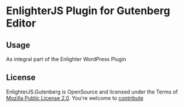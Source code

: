 EnlighterJS Plugin for Gutenberg Editor
=========================================

Usage
----------------------------------------------

As integral part of the Enlighter WordPress Plugin

License
----------------------------------------------

EnlighterJS.Gutenberg is OpenSource and licensed under the Terms of [Mozilla Public License 2.0](https://opensource.org/licenses/MPL-2.0). You're welcome to [contribute](docs/CONTRIBUTING.md)